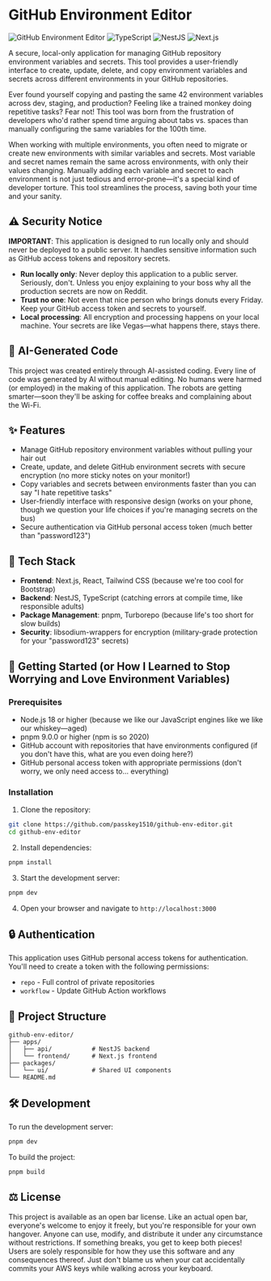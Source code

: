 # GitHub Environment Editor

![GitHub Environment Editor](https://img.shields.io/badge/GitHub-Environment_Editor-2ea44f)
![TypeScript](https://img.shields.io/badge/TypeScript-4.9.5-blue)
![NestJS](https://img.shields.io/badge/NestJS-11.0.1-red)
![Next.js](https://img.shields.io/badge/Next.js-14.0.0-black)

A secure, local-only application for managing GitHub repository environment variables and secrets. This tool provides a user-friendly interface to create, update, delete, and copy environment variables and secrets across different environments in your GitHub repositories.

Ever found yourself copying and pasting the same 42 environment variables across dev, staging, and production? Feeling like a trained monkey doing repetitive tasks? Fear not! This tool was born from the frustration of developers who'd rather spend time arguing about tabs vs. spaces than manually configuring the same variables for the 100th time.

When working with multiple environments, you often need to migrate or create new environments with similar variables and secrets. Most variable and secret names remain the same across environments, with only their values changing. Manually adding each variable and secret to each environment is not just tedious and error-prone—it's a special kind of developer torture. This tool streamlines the process, saving both your time and your sanity.

## ⚠️ Security Notice

**IMPORTANT**: This application is designed to run locally only and should never be deployed to a public server. It handles sensitive information such as GitHub access tokens and repository secrets.

- **Run locally only**: Never deploy this application to a public server. Seriously, don't. Unless you enjoy explaining to your boss why all the production secrets are now on Reddit.
- **Trust no one**: Not even that nice person who brings donuts every Friday. Keep your GitHub access token and secrets to yourself.
- **Local processing**: All encryption and processing happens on your local machine. Your secrets are like Vegas—what happens there, stays there.

## 🤖 AI-Generated Code

This project was created entirely through AI-assisted coding. Every line of code was generated by AI without manual editing. No humans were harmed (or employed) in the making of this application. The robots are getting smarter—soon they'll be asking for coffee breaks and complaining about the Wi-Fi.

## ✨ Features

- Manage GitHub repository environment variables without pulling your hair out
- Create, update, and delete GitHub environment secrets with secure encryption (no more sticky notes on your monitor!)
- Copy variables and secrets between environments faster than you can say "I hate repetitive tasks"
- User-friendly interface with responsive design (works on your phone, though we question your life choices if you're managing secrets on the bus)
- Secure authentication via GitHub personal access token (much better than "password123")

## 🧰 Tech Stack

- **Frontend**: Next.js, React, Tailwind CSS (because we're too cool for Bootstrap)
- **Backend**: NestJS, TypeScript (catching errors at compile time, like responsible adults)
- **Package Management**: pnpm, Turborepo (because life's too short for slow builds)
- **Security**: libsodium-wrappers for encryption (military-grade protection for your "password123" secrets)

## 🚀 Getting Started (or How I Learned to Stop Worrying and Love Environment Variables)

### Prerequisites

- Node.js 18 or higher (because we like our JavaScript engines like we like our whiskey—aged)
- pnpm 9.0.0 or higher (npm is so 2020)
- GitHub account with repositories that have environments configured (if you don't have this, what are you even doing here?)
- GitHub personal access token with appropriate permissions (don't worry, we only need access to... everything)

### Installation

1. Clone the repository:

```bash
git clone https://github.com/passkey1510/github-env-editor.git
cd github-env-editor
```

2. Install dependencies:

```bash
pnpm install
```

3. Start the development server:

```bash
pnpm dev
```

4. Open your browser and navigate to `http://localhost:3000`

## 🔒 Authentication

This application uses GitHub personal access tokens for authentication. You'll need to create a token with the following permissions:

- `repo` - Full control of private repositories
- `workflow` - Update GitHub Action workflows

## 📁 Project Structure

```
github-env-editor/
├── apps/
│   ├── api/           # NestJS backend
│   └── frontend/      # Next.js frontend
├── packages/
│   └── ui/            # Shared UI components
└── README.md
```

## 🛠️ Development

To run the development server:

```bash
pnpm dev
```

To build the project:

```bash
pnpm build
```

## ⚖️ License

This project is available as an open bar license. Like an actual open bar, everyone's welcome to enjoy it freely, but you're responsible for your own hangover. Anyone can use, modify, and distribute it under any circumstance without restrictions. If something breaks, you get to keep both pieces! Users are solely responsible for how they use this software and any consequences thereof. Just don't blame us when your cat accidentally commits your AWS keys while walking across your keyboard.
